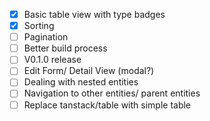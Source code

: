 - [x] Basic table view with type badges
- [x] Sorting
- [ ] Pagination
- [ ] Better build process
- [ ] V0.1.0 release
- [ ] Edit Form/ Detail View (modal?)
- [ ] Dealing with nested entities
- [ ] Navigation to other entities/ parent entities
- [ ] Replace tanstack/table with simple table
